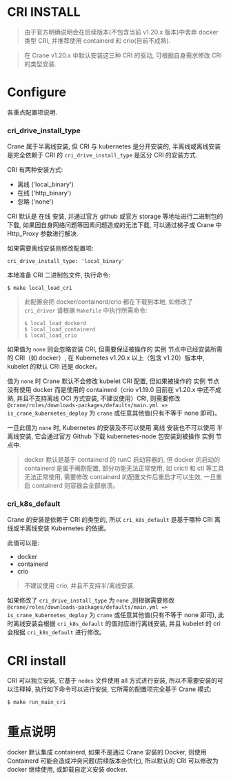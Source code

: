 # CRI INSTALL

> 由于官方明确说明会在后续版本(不包含当前 v1.20.x 版本)中舍弃 docker 类型 CRI, 并推荐使用 containerd 和 crio(目前不成熟).

> 在 Crane v1.20.x 中默认安装这三种 CRI 的驱动, 可根据自身需求修改 CRI 的类型安装.

# Configure

各重点配置项说明.

### cri_drive_install_type

Crane 属于半离线安装, 但 CRI 与 kubernetes 是分开安装的, 半离线或离线安装是完全依赖于 CRI 的 `cri_drive_install_type` 是区分 CRI 的安装方式.

CRI 有两种安装方式:
  * 离线  ('local_binary')      
  * 在线  ('http_binary')
  * 忽略  ('none')

CRI 默认是 在线 安装, 并通过官方 github 或官方 storage 等地址进行二进制包的下载, 如果因自身网络问题等因素问题造成的无法下载, 可以通过梯子或 Crane 中 Http_Proxy 参数进行解决.

如果需要离线安装则修改配置项:

```
cri_drive_install_type: 'local_binary'
```

本地准备 CRI 二进制包文件, 执行命令:

```
$ make local_load_cri
```

> 此配置会把 docker/containerd/crio 都在下载到本地, 如修改了 `cri_driver` 请根据 `Makefile` 中执行所需命令:
> ```
> $ local_load_dockerd
> $ local_load_containerd
> $ local_load_crio
> ```

如果值为 `none` 则会忽略安装 CRI, 但需要保证被操作的 实例 节点中已经安装所需的 CRI（如 docker）, 在 Kubernetes v1.20.x 以上（包含 v1.20）版本中, kubelet 的默认 CRI 还是 docker。

值为 `none` 时 Crane 默认不会修改 kubelet CRI 配置, 但如果被操作的 实例 节点没有使用 docker 而是使用的 containerd（crio v1.19.0 目前在 v1.20.x 中还不成熟, 并且不支持离线 OCI 方式安装, 不建议使用）CRI, 则需要修改 `@crane/roles/downloads-packages/defaults/main.yml => is_crane_kubernetes_deploy` 为 `crane` 或任意其他值(只有不等于 none 即可)。

一旦此值为 `none` 时, Kubernetes 的安装及不可以使用 离线 安装也不可以使用 半离线安装, 它会通过官方 Github 下载 kubernetes-node 包安装到被操作 实例 节点中.

> docker 默认是基于 containerd 的 runC 启动容器的, 但 docker 的启动的 containerd 是属于阉割配置, 部分功能无法正常使用, 如 crictl 和 ctl 等工具无法正常使用, 需要修改 containerd 的配置文件后重启才可以生效, 一旦重启 containerd 则容器会全部崩溃。

### cri_k8s_default

Crane 的安装是依赖于 CRI 的类型的, 所以 `cri_k8s_default` 是基于哪种 CRI 离线或半离线安装 Kubernetes 的依据。

此值可以是:
  * docker
  * containerd
  * crio

> 不建议使用 crio, 并且不支持半/离线安装.

如果修改了 `cri_drive_install_type` 为 `none` ,则根据需要修改 `@crane/roles/downloads-packages/defaults/main.yml => is_crane_kubernetes_deploy` 为 `crane` 或任意其他值(只有不等于 none 即可), 此时离线安装会根据 `cri_k8s_default` 的值对应进行离线安装, 并且 kubelet 的 cri 会根据 `cri_k8s_default` 进行修改。

# CRI install

CRI 可以独立安装, 它基于 `nodes` 文件使用 all 方式进行安装, 所以不需要安装的可以注释掉, 执行如下命令可以进行安装, 它所需的配置项完全基于 Crane 模式:

```
$ make run_main_cri
```

# 重点说明

docker 默认集成 containerd, 如果不是通过 Crane 安装的 Docker, 则使用 Containerd 可能会造成冲突问题(后续版本会优化), 所以默认的 CRI 可以修改为 docker 继续使用, 或卸载自定义安装 docker.